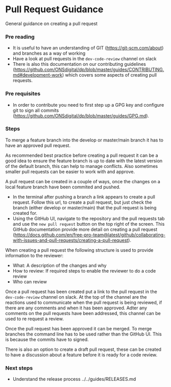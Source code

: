 Pull Request Guidance
===========================

General guidance on creating a pull request

### Pre reading

- It is useful to have an understanding of GIT (https://git-scm.com/about) and branches as a way of working
- Have a look at pull requests in the `dev-code-review` channel on slack
- There is also this documentation on our contributing guidelines (https://github.com/ONSdigital/dp/blob/master/guides/CONTRIBUTING.md#development-work) which covers some aspects of creating pull requests. 

### Pre requisites

- In order to contribute you need to first step up a GPG key and configure git to sign all commits (https://github.com/ONSdigital/dp/blob/master/guides/GPG.md).

### Steps

To merge a feature branch into the develop or master/main branch it has to have an approved pull request. 

As recommended best practice before creating a pull request it can be a good idea to ensure the feature branch is up to date with the latest version of the default branch, this can help to manage conflicts. Also sometimes smaller pull requests can be easier to work with and approve. 

A pull request can be created in a couple of ways, once the changes on a local feature branch have been commited and pushed. 
- In the terminal after pushing a branch a link appears to create a pull request. Follow this url, to create a pull request, but just check the branch (either develop or master/main) that the pull request is being created for.
- Using the GitHub UI, navigate to the repository and the pull requests tab and use the `new pull request` button on the top right of the screen. This GitHub documentation provide more detail on creating a pull request (https://docs.github.com/en/free-pro-team@latest/github/collaborating-with-issues-and-pull-requests/creating-a-pull-request). 

When creating a pull request the following structure is used to provide information to the reviewer:
- What: A description of the changes and why
- How to review: If required steps to enable the reviewer to do a code review
- Who can review

Once a pull request has been created put a link to the pull request in the `dev-code-review` channel on slack. At the top of the channel are the reactions used to communicate when the pull request is being reviewed, if there are any comments and when it has been approved. Adter any comments on the pull requests have been addressed, this channel can be used to re request a review.

Once the pull request has been approved it can be merged. To merge branches the command line has to be used rather than the GitHub UI. This is because the commits have to signed.

There is also an option to create a draft pull request, these can be created to have a discussion about a feature before it is ready for a code review.

### Next steps

- Understand the release process ../../guides/RELEASES.md



